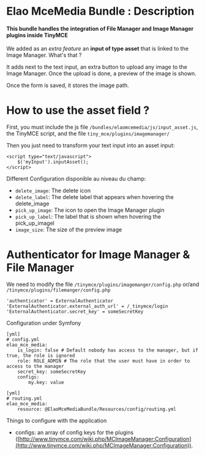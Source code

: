 # Elao MceMedia Bundle : Description

#### This bundle handles the integration of File Manager and  Image Manager plugins inside TinyMCE

We added as an _extra feature_ an **input of type asset** that is linked to the Image Manager.
What's that ?

It adds next to the text input, an extra button to upload any image to the Image Manager. Once the upload is done, a preview of the image is shown.

Once the form is saved, it stores the image path.


# How to use the asset field ?

First, you must include the js file `/bundles/elaomcemedia/js/input_asset.js`, the TinyMCE script, and the file `tiny_mce/plugins/imagemanager/`

Then you just need to transform your text input into an asset input:

    <script type="text/javascript">
        $('myInput').inputAsset();
    </script>

Different Configuration disponible au niveau du champ:

- `delete_image`: The delete icon
- `delete_label`: The delete label that appears when hovering the delete_image
- `pick_up_image`: The icon to open the Image Manager plugin
- `pick_up_label`: The label that is shown when hovering the pick_up_imagel
- `image_size`: The size of the preview image


# Authenticator for Image Manager & File Manager

We need to modify the file `/tinymce/plugins/imagemanger/config.php` or/and `/tinymce/plugins/filemanger/config.php `

    'authenticator' = ExternalAuthenticator
    'ExternalAuthenticator.external_auth_url' = /_tinymce/login
    'ExternalAuthenticator.secret_key' = someSecretKey

Configuration under Symfony

    [yml]
    # config.yml
    elao_mce_media:
        is_login: false # Default nobody has access to the manager, but if true, the role is ignored
        role: ROLE_ADMIN # The role that the user must have in order to access to the manager
        secret_key: someSecretKey
        configs:
            my.key: value

    [yml]
    # routing.yml
    elao_mce_media:
        resource: @ElaoMceMediaBundle/Resources/config/routing.yml

Things to configure with the application
- configs: an array of config keys for the plugins ([http://www.tinymce.com/wiki.php/MCImageManager:Configuration](http://www.tinymce.com/wiki.php/MCImageManager:Configuration)).
